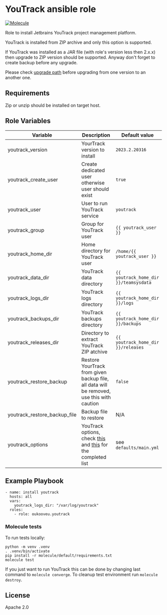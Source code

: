 # YouTrack ansible role
[![Molecule](https://github.com/oukooveu/ansible-role-youtrack/actions/workflows/molecule.yml/badge.svg)](https://github.com/oukooveu/ansible-role-youtrack/actions/workflows/molecule.yml)

Role to install Jetbrains YouTrack project management platform.

YouTrack is installed from ZIP archive and only this option is supported.

If YouTrack was installed as a JAR file (with role's version less then 2.x.x) then upgrade to ZIP version should be supported. Anyway don't forget to create backup before any upgrade.

Please check [upgrade path](https://www.jetbrains.com/help/youtrack/server/Upgrade-YouTrack-ZIP.html#upgrade-matrix) before upgrading from one version to an another one.

## Requirements

Zip or unzip should be installed on target host.

## Role Variables

| Variable | Description | Default value |
|----------|-------------|---------------|
| youtrack_version | YourTrack version to install | `2023.2.20316` |
| youtrack_create_user | Create dedicated user otherwise user should exist | `true` |
| youtrack_user | User to run YouTrack service | `youtrack` |
| youtrack_group | Group for YouTrack user | `{{ youtrack_user }}` |
| youtrack_home_dir | Home directory for YouTrack user | `/home/{{ youtrack_user }}` |
| youtrack_data_dir | YouTrack data directory | `{{ youtrack_home_dir }}/teamsysdata` |
| youtrack_logs_dir | YouTrack logs directory | `{{ youtrack_home_dir }}/logs` |
| youtrack_backups_dir | YouTrack backups directory | `{{ youtrack_home_dir }}/backups` |
| youtrack_releases_dir | Directory to extract YouTrack ZIP atchive | `{{ youtrack_home_dir }}/releases` |
| youtrack_restore_backup | Restore YourTrack from given backup file, all data will be removed, use this with caution | `false` |
| youtrack_restore_backup_file | Backup file to restore | N/A |
| youtrack_options | YouTrack options, check [this](https://www.jetbrains.com/help/youtrack/server/Configure-JVM-Options.html) and [this](https://www.jetbrains.com/help/youtrack/server/YouTrack-Java-Start-Parameters.html) for the completed list | see `defaults/main.yml` |

## Example Playbook

```
- name: install youtrack
  hosts: all
  vars:
    youtrack_logs_dir: "/var/log/youtrack"
  roles:
    - role: oukooveu.youtrack
```

### Molecule tests

To run tests locally:
```
python -m venv .venv
. .venv/bin/activate
pip install -r molecule/default/requirements.txt
molecule test
```
If you just want to run YouTrack this can be done by changing last command to `molecule converge`. To cleanup test environment run `molecule destroy`.

## License

Apache 2.0

